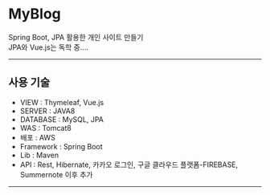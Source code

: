 # MyBlog
Spring Boot, JPA 활용한 개인 사이트 만들기     
JPA와 Vue.js는 독학 중.... 

<hr />

## 사용 기술
* VIEW : Thymeleaf, Vue.js        
* SERVER : JAVA8    
* DATABASE : MySQL, JPA    
* WAS : Tomcat8    
* 배포 : AWS    
* Framework : Spring Boot   
* Lib : Maven     
* API : Rest, Hibernate, 카카오 로그인, 구글 클라우드 플랫폼-FIREBASE, Summernote 이후 추가

<hr />
